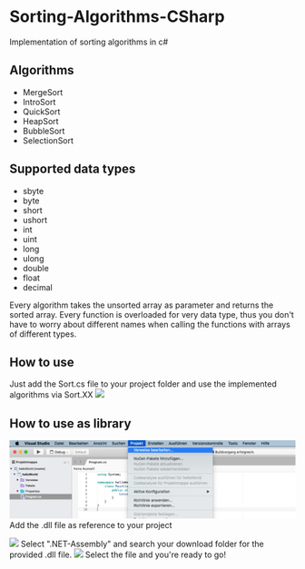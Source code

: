 # Sorting-Algorithms-CSharp
Implementation of sorting algorithms in c#

## Algorithms

* MergeSort
* IntroSort
* QuickSort
* HeapSort
* BubbleSort
* SelectionSort

## Supported data types

* sbyte
* byte
* short
* ushort
* int
* uint
* long
* ulong
* double
* float
* decimal

Every algorithm takes the unsorted array as parameter and returns the sorted array.
Every function is overloaded for very data type, thus you don't have to worry about different names when calling the functions with arrays of different types.


## How to use
Just add the Sort.cs file to your project folder and use the implemented algorithms via Sort.XX
![](tutorial2.gif)

## How to use as library
![](tutorial1.png)
Add the .dll file as reference to your project

![](tutorial3.png)
Select ".NET-Assembly" and search your download folder for the provided .dll file.
![](tutorial2.png)
Select the file and you're ready to go!
